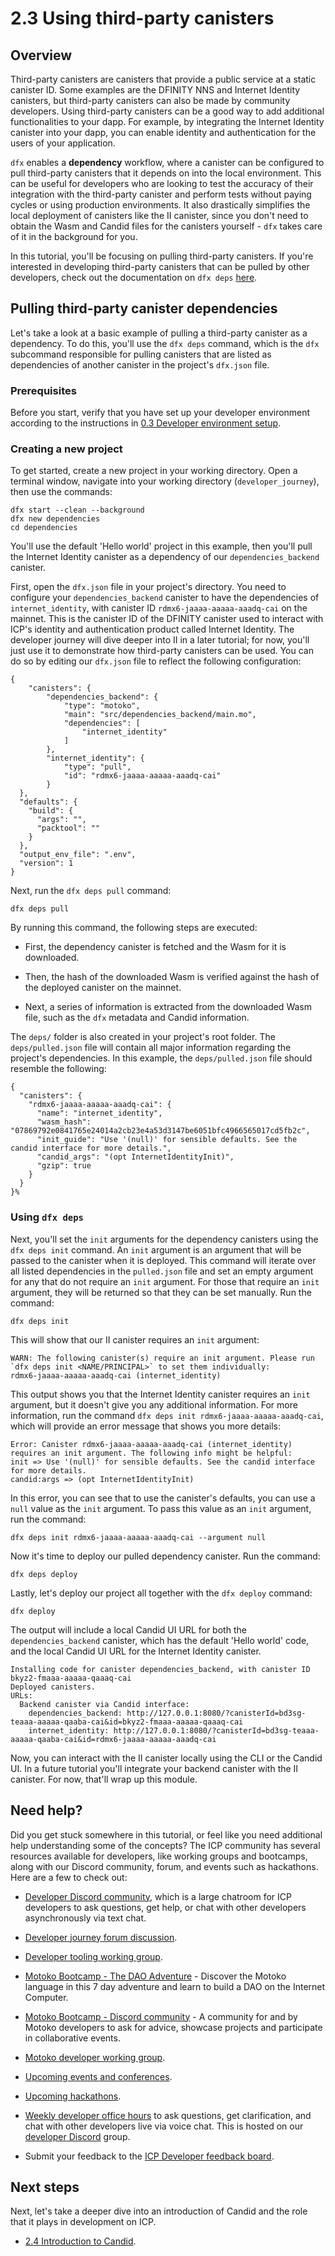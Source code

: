 # 2.3 Using third-party canisters

## Overview

Third-party canisters are canisters that provide a public service at a static canister ID. Some examples are the DFINITY NNS and Internet Identity canisters, but third-party canisters can also be made by community developers. Using third-party canisters can be a good way to add additional functionalities to your dapp. For example, by integrating the Internet Identity canister into your dapp, you can enable identity and authentication for the users of your application. 

`dfx` enables a **dependency** workflow, where a canister can be configured to pull third-party canisters that it depends on into the local environment. This can be useful for developers who are looking to test the accuracy of their integration with the third-party canister and perform tests without paying cycles or using production environments. It also drastically simplifies the local deployment of canisters like the II canister, since you don't need to obtain the Wasm and Candid files for the canisters yourself - `dfx` takes care of it in the background for you. 

In this tutorial, you'll be focusing on pulling third-party canisters. If you're interested in developing third-party canisters that can be pulled by other developers, check out the documentation on `dfx deps` [here](/docs/developer-docs/setup/pulling-canister-dependencies.md).

## Pulling third-party canister dependencies  

Let's take a look at a basic example of pulling a third-party canister as a dependency. To do this, you'll use the `dfx deps` command, which is the `dfx` subcommand responsible for pulling canisters that are listed as dependencies of another canister in the project's `dfx.json` file.

### Prerequisites

Before you start, verify that you have set up your developer environment according to the instructions in [0.3 Developer environment setup](../level-0/03-dev-env.md).

### Creating a new project

To get started, create a new project in your working directory. Open a terminal window, navigate into your working directory (`developer_journey`), then use the commands:

```
dfx start --clean --background
dfx new dependencies
cd dependencies
```

You'll use the default 'Hello world' project in this example, then you'll pull the Internet Identity canister as a dependency of our `dependencies_backend` canister. 

First, open the `dfx.json` file in your project's directory. You need to configure your `dependencies_backend` canister to have the dependencies of `internet_identity`, with canister ID `rdmx6-jaaaa-aaaaa-aaadq-cai` on the mainnet. This is the canister ID of the DFINITY canister used to interact with ICP's identity and authentication product called Internet Identity. The developer journey will dive deeper into II in a later tutorial; for now, you'll just use it to demonstrate how third-party canisters can be used. You can do so by editing our `dfx.json` file to reflect the following configuration:

```
{
    "canisters": {
        "dependencies_backend": {
            "type": "motoko",
            "main": "src/dependencies_backend/main.mo",
            "dependencies": [
                "internet_identity"
            ]
        },
        "internet_identity": {
            "type": "pull",
            "id": "rdmx6-jaaaa-aaaaa-aaadq-cai"
        }
  },
  "defaults": {
    "build": {
      "args": "",
      "packtool": ""
    }
  },
  "output_env_file": ".env",
  "version": 1
}
```

Next, run the `dfx deps pull` command:

```
dfx deps pull
```

By running this command, the following steps are executed:

- First, the dependency canister is fetched and the Wasm for it is downloaded.

- Then, the hash of the downloaded Wasm is verified against the hash of the deployed canister on the mainnet. 

- Next, a series of information is extracted from the downloaded Wasm file, such as the `dfx` metadata and Candid information. 

The `deps/` folder is also created in your project's root folder. The `deps/pulled.json` file will contain all major information regarding the project's dependencies. In this example, the `deps/pulled.json` file should resemble the following:

```
{
  "canisters": {
    "rdmx6-jaaaa-aaaaa-aaadq-cai": {
      "name": "internet_identity",
      "wasm_hash": "07869792e0841765e24014a2cb23e4a53d3147be6051bfc4966565017cd5fb2c",
      "init_guide": "Use '(null)' for sensible defaults. See the candid interface for more details.",
      "candid_args": "(opt InternetIdentityInit)",
      "gzip": true
    }
  }
}%
```


### Using `dfx deps`

Next, you'll set the `init` arguments for the dependency canisters using the `dfx deps init` command. An `init` argument is an argument that will be passed to the canister when it is deployed. This command will iterate over all listed dependencies in the `pulled.json` file and set an empty argument for any that do not require an `init` argument. For those that require an `init` argument, they will be returned so that they can be set manually. Run the command:

```
dfx deps init
```

This will show that our II canister requires an `init` argument:

```
WARN: The following canister(s) require an init argument. Please run `dfx deps init <NAME/PRINCIPAL>` to set them individually:
rdmx6-jaaaa-aaaaa-aaadq-cai (internet_identity)
```

This output shows you that the Internet Identity canister requires an `init` argument, but it doesn't give you any additional information. For more information, run the command `dfx deps init rdmx6-jaaaa-aaaaa-aaadq-cai`, which will provide an error message that shows you more details:

```
Error: Canister rdmx6-jaaaa-aaaaa-aaadq-cai (internet_identity) requires an init argument. The following info might be helpful:
init => Use '(null)' for sensible defaults. See the candid interface for more details.
candid:args => (opt InternetIdentityInit)
```

In this error, you can see that to use the canister's defaults, you can use a `null` value as the `init` argument. To pass this value as an `init` argument, run the command:

```
dfx deps init rdmx6-jaaaa-aaaaa-aaadq-cai --argument null
```

Now it's time to deploy our pulled dependency canister. Run the command:

```
dfx deps deploy
```

Lastly, let's deploy our project all together with the `dfx deploy` command:

```
dfx deploy
```

The output will include a local Candid UI URL for both the `dependencies_backend` canister, which has the default 'Hello world' code, and the local Candid UI URL for the Internet Identity canister. 

```
Installing code for canister dependencies_backend, with canister ID bkyz2-fmaaa-aaaaa-qaaaq-cai
Deployed canisters.
URLs:
  Backend canister via Candid interface:
    dependencies_backend: http://127.0.0.1:8080/?canisterId=bd3sg-teaaa-aaaaa-qaaba-cai&id=bkyz2-fmaaa-aaaaa-qaaaq-cai
    internet_identity: http://127.0.0.1:8080/?canisterId=bd3sg-teaaa-aaaaa-qaaba-cai&id=rdmx6-jaaaa-aaaaa-aaadq-cai
```

Now, you can interact with the II canister locally using the CLI or the Candid UI. In a future tutorial you'll integrate your backend canister with the II canister. For now, that'll wrap up this module.

## Need help?

Did you get stuck somewhere in this tutorial, or feel like you need additional help understanding some of the concepts? The ICP community has several resources available for developers, like working groups and bootcamps, along with our Discord community, forum, and events such as hackathons. Here are a few to check out:

- [Developer Discord community](https://discord.com/invite/cA7y6ezyE2), which is a large chatroom for ICP developers to ask questions, get help, or chat with other developers asynchronously via text chat. 

- [Developer journey forum discussion](https://forum.dfinity.org/t/developer-journey-feedback-and-discussion/23893).

- [Developer tooling working group](https://www.google.com/calendar/event?eid=MHY0cjBubmlnYXY1cTkzZzVzcmozb3ZjZm5fMjAyMzEwMDVUMTcwMDAwWiBjX2Nnb2VxOTE3cnBlYXA3dnNlM2lzMWhsMzEwQGc&ctz=Europe/Zurich).

- [Motoko Bootcamp - The DAO Adventure](https://github.com/motoko-bootcamp/dao-adventure) - Discover the Motoko language in this 7 day adventure and learn to build a DAO on the Internet Computer.

- [Motoko Bootcamp - Discord community](https://discord.gg/YbksCUxdzk) - A community for and by Motoko developers to ask for advice, showcase projects and participate in collaborative events.

- [Motoko developer working group](https://www.google.com/calendar/event?eid=ZWVnb2luaHU0ZjduMTNpZHI3MWJkcWVwNWdfMjAyMzEwMTJUMTUwMDAwWiBjX2Nnb2VxOTE3cnBlYXA3dnNlM2lzMWhsMzEwQGc&ctz=Europe/Zurich).

- [Upcoming events and conferences](https://dfinity.org/events-and-news/).

- [Upcoming hackathons](https://dfinity.org/hackathons/).

- [Weekly developer office hours](https://discord.gg/4a7SZzRk?event=1164114241893187655) to ask questions, get clarification, and chat with other developers live via voice chat. This is hosted on our [developer Discord](https://discord.com/invite/cA7y6ezyE2) group.

- Submit your feedback to the [ICP Developer feedback board](http://dx.internetcomputer.org).

## Next steps

Next, let's take a deeper dive into an introduction of Candid and the role that it plays in development on ICP.

- [2.4 Introduction to Candid](2.4-intro-candid.md).

